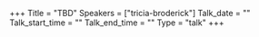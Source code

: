 +++
Title = "TBD"
Speakers = ["tricia-broderick"]
Talk_date = ""
Talk_start_time = ""
Talk_end_time = ""
Type = "talk"
+++
